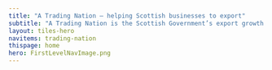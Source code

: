 ```yaml
---
title: "A Trading Nation – helping Scottish businesses to export"
subtitle: "A Trading Nation is the Scottish Government’s export growth plan. Find out what Scotland sells to different countries, where you could sell your products or services and get help to export."
layout: tiles-hero
navitems: trading-nation
thispage: home
hero: FirstLevelNavImage.png
---
```

